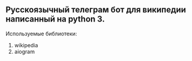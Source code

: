 ## **Русскоязычный телеграм бот для википедии написанный на python 3.**

Используемые библиотеки:
1) wikipedia
2) aiogram